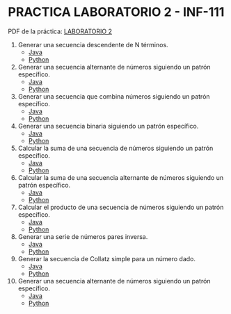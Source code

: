 # PRACTICA LABORATORIO 2 - INF-111

PDF de la práctica: [LABORATORIO 2](https://github.com/FreddyMachaca/INF-111/blob/main/LABORATORIOS/LABORATORIO2/PRACTICA%20LAB%202-LAB111-E.pdf)

1. Generar una secuencia descendente de N términos.
    - [Java](https://github.com/FreddyMachaca/INF-111/blob/main/LABORATORIOS/LABORATORIO2/Ejercicio1/Java/TerminosDescendentes.java)
    - [Python](https://github.com/FreddyMachaca/INF-111/blob/main/LABORATORIOS/LABORATORIO2/Ejercicio1/Python/TerminosDescendentes.py)
2. Generar una secuencia alternante de números siguiendo un patrón específico.
    - [Java](https://github.com/FreddyMachaca/INF-111/blob/main/LABORATORIOS/LABORATORIO2/Ejercicio2/Java/SecuenciaNumerica.java)
    - [Python](https://github.com/FreddyMachaca/INF-111/blob/main/LABORATORIOS/LABORATORIO2/Ejercicio2/Python/SecuenciaNumerica.py)
3. Generar una secuencia que combina números siguiendo un patrón específico.
    - [Java](https://github.com/FreddyMachaca/INF-111/blob/main/LABORATORIOS/LABORATORIO2/Ejercicio3/Java/SecuenciaGenerador.java)
    - [Python](https://github.com/FreddyMachaca/INF-111/blob/main/LABORATORIOS/LABORATORIO2/Ejercicio3/Python/SecuenciaGenerador.py)
4. Generar una secuencia binaria siguiendo un patrón específico.
    - [Java](https://github.com/FreddyMachaca/INF-111/blob/main/LABORATORIOS/LABORATORIO2/Ejercicio4/Java/SecuenciaGenerador.java)
    - [Python](https://github.com/FreddyMachaca/INF-111/blob/main/LABORATORIOS/LABORATORIO2/Ejercicio4/Python/SecuenciaGenerador.py)
5. Calcular la suma de una secuencia de números siguiendo un patrón específico.
    - [Java](https://github.com/FreddyMachaca/INF-111/blob/main/LABORATORIOS/LABORATORIO2/Ejercicio5/Java/Fibonacci.java)
    - [Python](https://github.com/FreddyMachaca/INF-111/blob/main/LABORATORIOS/LABORATORIO2/Ejercicio5/Python/Fibonacci.py)
6. Calcular la suma de una secuencia alternante de números siguiendo un patrón específico.
    - [Java](https://github.com/FreddyMachaca/INF-111/blob/main/LABORATORIOS/LABORATORIO2/Ejercicio6/Java/Secuencia.java)
    - [Python](https://github.com/FreddyMachaca/INF-111/blob/main/LABORATORIOS/LABORATORIO2/Ejercicio6/Python/Secuencia.py)
7. Calcular el producto de una secuencia de números siguiendo un patrón específico.
    - [Java](https://github.com/FreddyMachaca/INF-111/blob/main/LABORATORIOS/LABORATORIO2/Ejercicio7/Java/Fibonacci.java)
    - [Python](https://github.com/FreddyMachaca/INF-111/blob/main/LABORATORIOS/LABORATORIO2/Ejercicio7/Python/Fibonacci.py)
8. Generar una serie de números pares inversa.
    - [Java](https://github.com/FreddyMachaca/INF-111/blob/main/LABORATORIOS/LABORATORIO2/Ejercicio8/Java/SerieParesInversa.java)
    - [Python](https://github.com/FreddyMachaca/INF-111/blob/main/LABORATORIOS/LABORATORIO2/Ejercicio8/Python/SerieParesInversa.py)
9. Generar la secuencia de Collatz simple para un número dado.
    - [Java](https://github.com/FreddyMachaca/INF-111/blob/main/LABORATORIOS/LABORATORIO2/Ejercicio9/Java/Collatz.java)
    - [Python](https://github.com/FreddyMachaca/INF-111/blob/main/LABORATORIOS/LABORATORIO2/Ejercicio9/Python/Collatz.py)
10. Generar una secuencia alternante de números siguiendo un patrón específico.
    - [Java](https://github.com/FreddyMachaca/INF-111/blob/main/LABORATORIOS/LABORATORIO2/Ejercicio10/Java/SecuenciaGenerador.java)
    - [Python](https://github.com/FreddyMachaca/INF-111/blob/main/LABORATORIOS/LABORATORIO2/Ejercicio10/Python/SecuenciaGenerador.py)